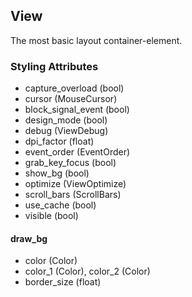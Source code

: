 ## View
The most basic layout container-element.

### Styling Attributes
- capture_overload (bool)
- cursor (MouseCursor)
- block_signal_event (bool)
- design_mode (bool)
- debug (ViewDebug)
- dpi_factor (float)
- event_order (EventOrder)
- grab_key_focus (bool)
- show_bg (bool)
- optimize (ViewOptimize)
- scroll_bars (ScrollBars)
- use_cache (bool)
- visible (bool)

#### draw_bg
- color (Color)
- color_1 (Color), color_2 (Color)
- border_size (float)
